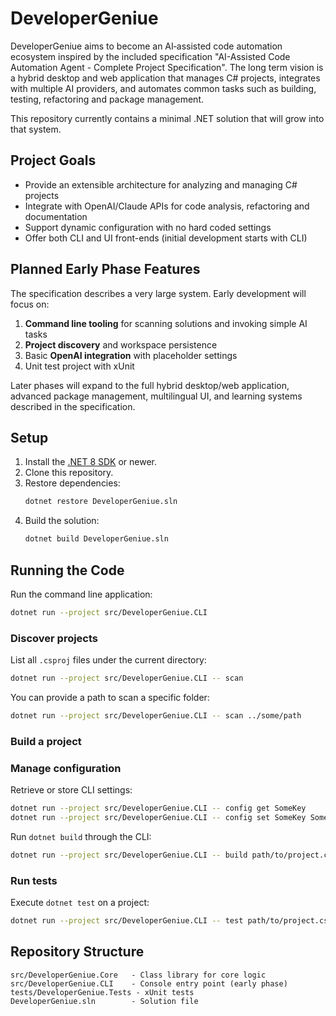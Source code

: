 # DeveloperGeniue

DeveloperGeniue aims to become an AI‑assisted code automation ecosystem inspired by the included specification "AI-Assisted Code Automation Agent - Complete Project Specification".  The long term vision is a hybrid desktop and web application that manages C# projects, integrates with multiple AI providers, and automates common tasks such as building, testing, refactoring and package management.

This repository currently contains a minimal .NET solution that will grow into that system.

## Project Goals

* Provide an extensible architecture for analyzing and managing C# projects
* Integrate with OpenAI/Claude APIs for code analysis, refactoring and documentation
* Support dynamic configuration with no hard coded settings
* Offer both CLI and UI front-ends (initial development starts with CLI)

## Planned Early Phase Features

The specification describes a very large system.  Early development will focus on:

1. **Command line tooling** for scanning solutions and invoking simple AI tasks
2. **Project discovery** and workspace persistence
3. Basic **OpenAI integration** with placeholder settings
4. Unit test project with xUnit

Later phases will expand to the full hybrid desktop/web application, advanced package management, multilingual UI, and learning systems described in the specification.

## Setup

1. Install the [.NET 8 SDK](https://dotnet.microsoft.com/download) or newer.
2. Clone this repository.
3. Restore dependencies:
   ```bash
   dotnet restore DeveloperGeniue.sln
   ```
4. Build the solution:
   ```bash
   dotnet build DeveloperGeniue.sln
   ```

## Running the Code

Run the command line application:

```bash
dotnet run --project src/DeveloperGeniue.CLI
```

### Discover projects

List all `.csproj` files under the current directory:

```bash
dotnet run --project src/DeveloperGeniue.CLI -- scan
```

You can provide a path to scan a specific folder:

```bash
dotnet run --project src/DeveloperGeniue.CLI -- scan ../some/path
```

### Build a project

### Manage configuration

Retrieve or store CLI settings:

```bash
dotnet run --project src/DeveloperGeniue.CLI -- config get SomeKey
dotnet run --project src/DeveloperGeniue.CLI -- config set SomeKey SomeValue
```

Run `dotnet build` through the CLI:

```bash
dotnet run --project src/DeveloperGeniue.CLI -- build path/to/project.csproj

```

### Run tests

Execute `dotnet test` on a project:

```bash
dotnet run --project src/DeveloperGeniue.CLI -- test path/to/project.csproj
```

## Repository Structure

```
src/DeveloperGeniue.Core   - Class library for core logic
src/DeveloperGeniue.CLI    - Console entry point (early phase)
tests/DeveloperGeniue.Tests - xUnit tests
DeveloperGeniue.sln        - Solution file
```

